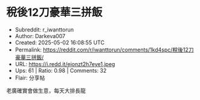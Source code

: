 # 稅後12刀豪華三拼飯

- Subreddit: r_iwanttorun
- Author: Darkeva007
- Created: 2025-05-02 16:08:55 UTC
- Permalink: https://reddit.com/r/iwanttorun/comments/1kd4spc/稅後12刀豪華三拼飯/
- URL: https://i.redd.it/ejonzt2h7eye1.jpeg
- Ups: 61 | Ratio: 0.98 | Comments: 32
- Flair: 分享帖


老廣確實會做生意，每天大排長龍

